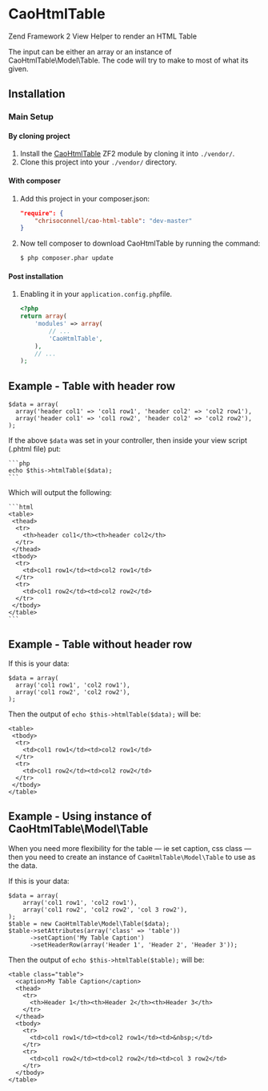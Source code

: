 CaoHtmlTable
============

Zend Framework 2 View Helper to render an HTML Table

The input can be either an array or an instance of CaoHtmlTable\Model\Table.
The code will try to make to most of what its given. 

Installation
------------

### Main Setup

#### By cloning project

1. Install the [CaoHtmlTable](https://github.com/chrisoconnell/CaoHtmlTable) ZF2 module
   by cloning it into `./vendor/`.
2. Clone this project into your `./vendor/` directory.

#### With composer

1. Add this project in your composer.json:

    ```json
    "require": {
        "chrisoconnell/cao-html-table": "dev-master"
    }
    ```

2. Now tell composer to download CaoHtmlTable by running the command:

    ```bash
    $ php composer.phar update
    ```

#### Post installation

1. Enabling it in your `application.config.php`file.

    ```php
    <?php
    return array(
        'modules' => array(
            // ...
            'CaoHtmlTable',
        ),
        // ...
    );
    ```

Example - Table with header row
----------------------------------
    $data = array(
      array('header col1' => 'col1 row1', 'header col2' => 'col2 row1'),
      array('header col1' => 'col1 row2', 'header col2' => 'col2 row2'),
    );

If the above `$data` was set in your controller, then inside your view script (.phtml file) put:

    ```php
    echo $this->htmlTable($data);
    ```

Which will output the following:

    ```html
    <table>
     <thead>
      <tr>
        <th>header col1</th><th>header col2</th>
      </tr>
     </thead>
     <tbody>
      <tr>
        <td>col1 row1</td><td>col2 row1</td>
      </tr>
      <tr>
        <td>col1 row2</td><td>col2 row2</td>
      </tr>
     </tbody>
    </table>
    ```
    
Example - Table without header row
----------------------------------
If this is your data:

    $data = array(
      array('col1 row1', 'col2 row1'),
      array('col1 row2', 'col2 row2'),
    );
    
Then the output of `echo $this->htmlTable($data);` will be:

    <table>
     <tbody>
      <tr>
        <td>col1 row1</td><td>col2 row1</td>
      </tr>
      <tr>
        <td>col1 row2</td><td>col2 row2</td>
      </tr>
     </tbody>
    </table>

Example - Using instance of CaoHtmlTable\Model\Table
----------------------------------------------------
When you need more flexibility for the table &mdash; ie set caption, css class &mdash; then you need to create an instance of
`CaoHtmlTable\Model\Table` to use as the data.

If this is your data:

    $data = array(
        array('col1 row1', 'col2 row1'),
        array('col1 row2', 'col2 row2', 'col 3 row2'),
    );
    $table = new CaoHtmlTable\Model\Table($data);
    $table->setAttributes(array('class' => 'table'))
          ->setCaption('My Table Caption')
          ->setHeaderRow(array('Header 1', 'Header 2', 'Header 3'));

Then the output of `echo $this->htmlTable($table);` will be:

    <table class="table">
      <caption>My Table Caption</caption>
      <thead>
        <tr>
          <th>Header 1</th><th>Header 2</th><th>Header 3</th>
        </tr>
      </thead>
      <tbody>
        <tr>
          <td>col1 row1</td><td>col2 row1</td><td>&nbsp;</td>
        </tr>
        <tr>
          <td>col1 row2</td><td>col2 row2</td><td>col 3 row2</td>
        </tr>
      </tbody>
    </table>
